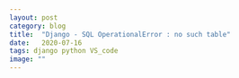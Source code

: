 ```yaml
---
layout: post
category: blog
title:  "Django - SQL OperationalError : no such table"
date:   2020-07-16
tags: django python VS_code
image: ""
---
```



